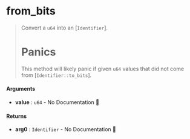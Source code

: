 # from\_bits

>  Convert a `u64` into an [`Identifier`].
>  # Panics
>  This method will likely panic if given `u64` values that did not come from [`Identifier::to_bits`].

#### Arguments

- **value** : `u64` \- No Documentation 🚧

#### Returns

- **arg0** : `Identifier` \- No Documentation 🚧